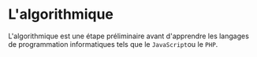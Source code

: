 # L'algorithmique

L'algorithmique est une étape préliminaire avant d'apprendre les langages de programmation informatiques tels que le `JavaScript`ou le `PHP`.
